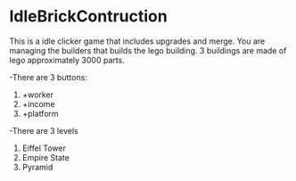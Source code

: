 # IdleBrickContruction

This is a idle clicker game that includes upgrades and merge.
You are managing the builders that builds the lego building.
3 buildings are made of lego approximately 3000 parts.

-There are 3 buttons:

1) +worker
2) +income
3) +platform


-There are 3 levels

1) Eiffel Tower
2) Empire State
3) Pyramid
 
